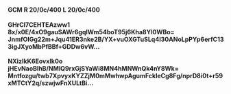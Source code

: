 #### GCM R 20/0c/400 L 20/0c/400
**GHrCl7CEHTEAzww1**<br/>**8x/x0E/4xO9gauSAWr6gqlWm54boT95j6Kha8Yl0WBo=**<br/>**JnmfOIGg22m+Jqu41ER3nke2B/YX+vuOXGTuSLq4I30ANoLpPYp6erfC133igJXyoMbPfBBf+GDDw6vW...**<br/><br/>
**NXizIkK6EovxIk0o**<br/>**jHEvNaoBlhB/NMlQ9rxGjSYaWi8MN4hMNWnQk4nY8Wk=**<br/>**Mntfozgu/twb7XpvyxKYZZjM0mMwhwpAgumFckleCg8Fg/nprD8i0t+r59xMTCtY2q/szwjwFnXULtBi...**